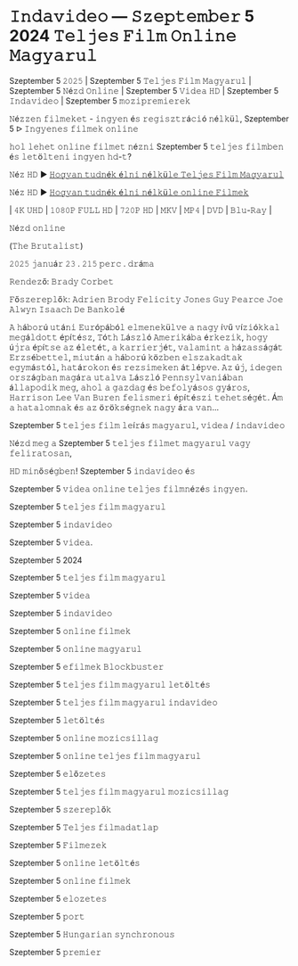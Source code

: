 # 𝙸𝚗𝚍𝚊𝚟𝚒𝚍𝚎𝚘 — 𝚂𝚣𝚎𝚙𝚝𝚎𝚖𝚋𝚎𝚛 5 2024 𝚃𝚎𝚕𝚓𝚎𝚜 𝙵𝚒𝚕𝚖 𝙾𝚗𝚕𝚒𝚗𝚎 𝙼𝚊𝚐𝚢𝚊𝚛𝚞𝚕

Szeptember 5 𝟸𝟶𝟸𝟻 | Szeptember 5 𝚃𝚎𝚕𝚓𝚎𝚜 𝙵𝚒𝚕𝚖 𝙼𝚊𝚐𝚢𝚊𝚛𝚞𝚕 | Szeptember 5 𝙽é𝚣𝚍 𝙾𝚗𝚕𝚒𝚗𝚎 | Szeptember 5 𝚅𝚒𝚍𝚎𝚊 𝙷𝙳 | Szeptember 5 𝙸𝚗𝚍𝚊𝚟𝚒𝚍𝚎𝚘 | Szeptember 5 𝚖𝚘𝚣𝚒𝚙𝚛𝚎𝚖𝚒𝚎𝚛𝚎𝚔

𝙽é𝚣𝚣𝚎𝚗 𝚏𝚒𝚕𝚖𝚎𝚔𝚎𝚝 - 𝚒𝚗𝚐𝚢𝚎𝚗 é𝚜 𝚛𝚎𝚐𝚒𝚜𝚣𝚝𝚛á𝚌𝚒ó 𝚗é𝚕𝚔ü𝚕, Szeptember 5 ᐅ 𝙸𝚗𝚐𝚢𝚎𝚗𝚎𝚜 𝚏𝚒𝚕𝚖𝚎𝚔 𝚘𝚗𝚕𝚒𝚗𝚎

𝚑𝚘𝚕 𝚕𝚎𝚑𝚎𝚝 𝚘𝚗𝚕𝚒𝚗𝚎 𝚏𝚒𝚕𝚖𝚎𝚝 𝚗é𝚣𝚗𝚒 Szeptember 5 𝚝𝚎𝚕𝚓𝚎𝚜 𝚏𝚒𝚕𝚖𝚋𝚎𝚗 é𝚜 𝚕𝚎𝚝ö𝚕𝚝𝚎𝚗𝚒 𝚒𝚗𝚐𝚢𝚎𝚗 𝚑𝚍-𝚝?

𝙽é𝚣 𝙷𝙳 ▶️ [𝙷𝚘𝚐𝚢𝚊𝚗 𝚝𝚞𝚍𝚗é𝚔 é𝚕𝚗𝚒 𝚗é𝚕𝚔ü𝚕𝚎 𝚃𝚎𝚕𝚓𝚎𝚜 𝙵𝚒𝚕𝚖 𝙼𝚊𝚐𝚢𝚊𝚛𝚞𝚕](https://t.co/mCjzPegGkt)

𝙽é𝚣 𝙷𝙳 ▶️ [𝙷𝚘𝚐𝚢𝚊𝚗 𝚝𝚞𝚍𝚗é𝚔 é𝚕𝚗𝚒 𝚗é𝚕𝚔ü𝚕𝚎 𝚘𝚗𝚕𝚒𝚗𝚎 𝙵𝚒𝚕𝚖𝚎𝚔](https://t.co/mCjzPegGkt)

| 𝟺𝙺 𝚄𝙷𝙳 | 𝟷𝟶𝟾𝟶𝙿 𝙵𝚄𝙻𝙻 𝙷𝙳 | 𝟽𝟸𝟶𝙿 𝙷𝙳 | 𝙼𝙺𝚅 | 𝙼𝙿𝟺 | 𝙳𝚅𝙳 | 𝙱𝚕𝚞-𝚁𝚊𝚢 |

𝙽é𝚣𝚍 𝚘𝚗𝚕𝚒𝚗𝚎

(𝚃𝚑𝚎 𝙱𝚛𝚞𝚝𝚊𝚕𝚒𝚜𝚝)

𝟸𝟶𝟸𝟻 𝚓𝚊𝚗𝚞á𝚛 𝟸𝟹 . 𝟸𝟷𝟻 𝚙𝚎𝚛𝚌 . 𝚍𝚛á𝚖𝚊

𝚁𝚎𝚗𝚍𝚎𝚣ő: 𝙱𝚛𝚊𝚍𝚢 𝙲𝚘𝚛𝚋𝚎𝚝

𝙵ő𝚜𝚣𝚎𝚛𝚎𝚙𝚕ő𝚔: 𝙰𝚍𝚛𝚒𝚎𝚗 𝙱𝚛𝚘𝚍𝚢 𝙵𝚎𝚕𝚒𝚌𝚒𝚝𝚢 𝙹𝚘𝚗𝚎𝚜 𝙶𝚞𝚢 𝙿𝚎𝚊𝚛𝚌𝚎 𝙹𝚘𝚎 𝙰𝚕𝚠𝚢𝚗 𝙸𝚜𝚊𝚊𝚌𝚑 𝙳𝚎 𝙱𝚊𝚗𝚔𝚘𝚕é

𝙰 𝚑á𝚋𝚘𝚛ú 𝚞𝚝á𝚗𝚒 𝙴𝚞𝚛ó𝚙á𝚋ó𝚕 𝚎𝚕𝚖𝚎𝚗𝚎𝚔ü𝚕𝚟𝚎 𝚊 𝚗𝚊𝚐𝚢 í𝚟ű 𝚟í𝚣𝚒ó𝚔𝚔𝚊𝚕 𝚖𝚎𝚐á𝚕𝚍𝚘𝚝𝚝 é𝚙í𝚝é𝚜𝚣, 𝚃ó𝚝𝚑 𝙻á𝚜𝚣𝚕ó 𝙰𝚖𝚎𝚛𝚒𝚔á𝚋𝚊 é𝚛𝚔𝚎𝚣𝚒𝚔, 𝚑𝚘𝚐𝚢 ú𝚓𝚛𝚊 é𝚙í𝚝𝚜𝚎 𝚊𝚣 é𝚕𝚎𝚝é𝚝, 𝚊 𝚔𝚊𝚛𝚛𝚒𝚎𝚛𝚓é𝚝, 𝚟𝚊𝚕𝚊𝚖𝚒𝚗𝚝 𝚊 𝚑á𝚣𝚊𝚜𝚜á𝚐á𝚝 𝙴𝚛𝚣𝚜é𝚋𝚎𝚝𝚝𝚎𝚕, 𝚖𝚒𝚞𝚝á𝚗 𝚊 𝚑á𝚋𝚘𝚛ú 𝚔ö𝚣𝚋𝚎𝚗 𝚎𝚕𝚜𝚣𝚊𝚔𝚊𝚍𝚝𝚊𝚔 𝚎𝚐𝚢𝚖á𝚜𝚝ó𝚕, 𝚑𝚊𝚝á𝚛𝚘𝚔𝚘𝚗 é𝚜 𝚛𝚎𝚣𝚜𝚒𝚖𝚎𝚔𝚎𝚗 á𝚝𝚕é𝚙𝚟𝚎. 𝙰𝚣 ú𝚓, 𝚒𝚍𝚎𝚐𝚎𝚗 𝚘𝚛𝚜𝚣á𝚐𝚋𝚊𝚗 𝚖𝚊𝚐á𝚛𝚊 𝚞𝚝𝚊𝚕𝚟𝚊 𝙻á𝚜𝚣𝚕ó 𝙿𝚎𝚗𝚗𝚜𝚢𝚕𝚟𝚊𝚗𝚒á𝚋𝚊𝚗 á𝚕𝚕𝚊𝚙𝚘𝚍𝚒𝚔 𝚖𝚎𝚐, 𝚊𝚑𝚘𝚕 𝚊 𝚐𝚊𝚣𝚍𝚊𝚐 é𝚜 𝚋𝚎𝚏𝚘𝚕𝚢á𝚜𝚘𝚜 𝚐𝚢á𝚛𝚘𝚜, 𝙷𝚊𝚛𝚛𝚒𝚜𝚘𝚗 𝙻𝚎𝚎 𝚅𝚊𝚗 𝙱𝚞𝚛𝚎𝚗 𝚏𝚎𝚕𝚒𝚜𝚖𝚎𝚛𝚒 é𝚙í𝚝é𝚜𝚣𝚒 𝚝𝚎𝚑𝚎𝚝𝚜é𝚐é𝚝. Á𝚖 𝚊 𝚑𝚊𝚝𝚊𝚕𝚘𝚖𝚗𝚊𝚔 é𝚜 𝚊𝚣 ö𝚛ö𝚔𝚜é𝚐𝚗𝚎𝚔 𝚗𝚊𝚐𝚢 á𝚛𝚊 𝚟𝚊𝚗...

Szeptember 5 𝚝𝚎𝚕𝚓𝚎𝚜 𝚏𝚒𝚕𝚖 𝚕𝚎í𝚛á𝚜 𝚖𝚊𝚐𝚢𝚊𝚛𝚞𝚕, 𝚟𝚒𝚍𝚎𝚊 / 𝚒𝚗𝚍𝚊𝚟𝚒𝚍𝚎𝚘    

𝙽é𝚣𝚍 𝚖𝚎𝚐 𝚊 Szeptember 5 𝚝𝚎𝚕𝚓𝚎𝚜 𝚏𝚒𝚕𝚖𝚎𝚝 𝚖𝚊𝚐𝚢𝚊𝚛𝚞𝚕 𝚟𝚊𝚐𝚢 𝚏𝚎𝚕𝚒𝚛𝚊𝚝𝚘𝚜𝚊𝚗,     

𝙷𝙳 𝚖𝚒𝚗ő𝚜é𝚐𝚋𝚎𝚗! Szeptember 5 𝚒𝚗𝚍𝚊𝚟𝚒𝚍𝚎𝚘 é𝚜     

Szeptember 5 𝚟𝚒𝚍𝚎𝚊 𝚘𝚗𝚕𝚒𝚗𝚎 𝚝𝚎𝚕𝚓𝚎𝚜 𝚏𝚒𝚕𝚖𝚗é𝚣é𝚜 𝚒𝚗𝚐𝚢𝚎𝚗.     

Szeptember 5 𝚝𝚎𝚕𝚓𝚎𝚜 𝚏𝚒𝚕𝚖 𝚖𝚊𝚐𝚢𝚊𝚛𝚞𝚕     

Szeptember 5 𝚒𝚗𝚍𝚊𝚟𝚒𝚍𝚎𝚘 

Szeptember 5 𝚟𝚒𝚍𝚎𝚊.      

Szeptember 5 2024    

Szeptember 5 𝚝𝚎𝚕𝚓𝚎𝚜 𝚏𝚒𝚕𝚖 𝚖𝚊𝚐𝚢𝚊𝚛𝚞𝚕    

Szeptember 5 𝚟𝚒𝚍𝚎𝚊    

Szeptember 5 𝚒𝚗𝚍𝚊𝚟𝚒𝚍𝚎𝚘    

Szeptember 5 𝚘𝚗𝚕𝚒𝚗𝚎 𝚏𝚒𝚕𝚖𝚎𝚔    

Szeptember 5 𝚘𝚗𝚕𝚒𝚗𝚎 𝚖𝚊𝚐𝚢𝚊𝚛𝚞𝚕    

Szeptember 5 𝚎𝚏𝚒𝚕𝚖𝚎𝚔 𝙱𝚕𝚘𝚌𝚔𝚋𝚞𝚜𝚝𝚎𝚛    

Szeptember 5 𝚝𝚎𝚕𝚓𝚎𝚜 𝚏𝚒𝚕𝚖 𝚖𝚊𝚐𝚢𝚊𝚛𝚞𝚕 𝚕𝚎𝚝ö𝚕𝚝é𝚜    

Szeptember 5 𝚝𝚎𝚕𝚓𝚎𝚜 𝚏𝚒𝚕𝚖 𝚖𝚊𝚐𝚢𝚊𝚛𝚞𝚕 𝚒𝚗𝚍𝚊𝚟𝚒𝚍𝚎𝚘    

Szeptember 5 𝚕𝚎𝚝ö𝚕𝚝é𝚜    

Szeptember 5 𝚘𝚗𝚕𝚒𝚗𝚎 𝚖𝚘𝚣𝚒𝚌𝚜𝚒𝚕𝚕𝚊𝚐    

Szeptember 5 𝚘𝚗𝚕𝚒𝚗𝚎 𝚝𝚎𝚕𝚓𝚎𝚜 𝚏𝚒𝚕𝚖 𝚖𝚊𝚐𝚢𝚊𝚛𝚞𝚕    

Szeptember 5 𝚎𝚕ő𝚣𝚎𝚝𝚎𝚜    

Szeptember 5 𝚝𝚎𝚕𝚓𝚎𝚜 𝚏𝚒𝚕𝚖 𝚖𝚊𝚐𝚢𝚊𝚛𝚞𝚕 𝚖𝚘𝚣𝚒𝚌𝚜𝚒𝚕𝚕𝚊𝚐    

Szeptember 5 𝚜𝚣𝚎𝚛𝚎𝚙𝚕ő𝚔    

Szeptember 5 𝚃𝚎𝚕𝚓𝚎𝚜 𝚏𝚒𝚕𝚖𝚊𝚍𝚊𝚝𝚕𝚊𝚙    

Szeptember 5 𝙵𝚒𝚕𝚖𝚎𝚣𝚎𝚔    

Szeptember 5 𝚘𝚗𝚕𝚒𝚗𝚎 𝚕𝚎𝚝ö𝚕𝚝é𝚜    

Szeptember 5 𝚘𝚗𝚕𝚒𝚗𝚎 𝚏𝚒𝚕𝚖𝚎𝚔    

Szeptember 5 𝚎𝚕𝚘𝚣𝚎𝚝𝚎𝚜    

Szeptember 5 𝚙𝚘𝚛𝚝    

Szeptember 5 𝙷𝚞𝚗𝚐𝚊𝚛𝚒𝚊𝚗 𝚜𝚢𝚗𝚌𝚑𝚛𝚘𝚗𝚘𝚞𝚜    

Szeptember 5 𝚙𝚛𝚎𝚖𝚒𝚎𝚛
